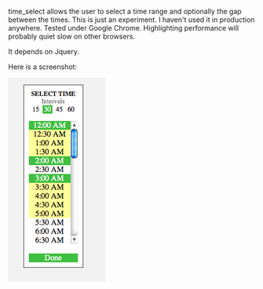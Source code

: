 time_select allows the user to select a time
range and optionally the gap between the times.
This is just an experiment. I haven't used it 
in production anywhere. Tested under Google Chrome.
Highlighting performance will probably quiet
slow on other browsers.

It depends on Jquery.

Here is a screenshot:

![time_select screenshot](https://github.com/sri/time_select/raw/master/screenshot.png)


